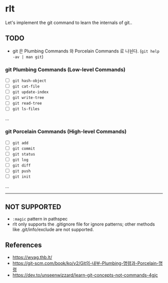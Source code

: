 # rlt 

Let's implement the git command to learn the internals of git..

## TODO 

- git 은 Plumbing Commands 와 Porcelain Commands 로 나뉜다. (`git help -av | man git`)

### git Plumbing Commands (Low-level Commands)

- [ ] `git hash-object`
- [ ] `git cat-file`
- [ ] `git update-index`
- [ ] `git write-tree`
- [ ] `git read-tree`
- [ ] `git ls-files`

...

### git Porcelain Commands (High-level Commands)

- [ ] `git add`
- [ ] `git commit`
- [ ] `git status`
- [ ] `git log`
- [ ] `git diff`
- [ ] `git push`
- [ ] `git init`

...

---

## NOT SUPPORTED

- `:magic` pattern in pathspec
- rlt only supports the .gitignore file for ignore patterns; other methods like .git/info/exclude are not supported.

## References

- https://wyag.thb.lt/
- https://git-scm.com/book/ko/v2/Git의-내부-Plumbing-명령과-Porcelain-명령
- https://dev.to/unseenwizzard/learn-git-concepts-not-commands-4gjc

